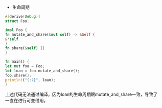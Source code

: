- 生命周期

```rust
#[derive(Debug)]
struct Foo;

impl Foo {
fn mutate_and_share(&mut self) -> &Self {
&*self
}
fn share(&self) {}
}

fn main() {
let mut foo = Foo;
let loan = foo.mutate_and_share();
foo.share();
println!("{:?}", loan);
}
```
上述代码无法通过编译，因为loan的生命周期跟mutate_and_share一致，导致了一直在进行可变借用。
